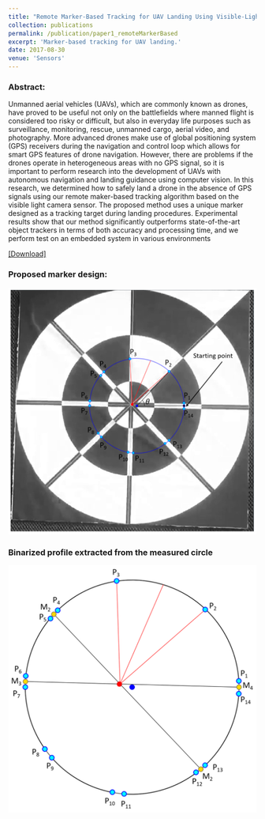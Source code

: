 ```yaml
---
title: "Remote Marker-Based Tracking for UAV Landing Using Visible-Light Camera Sensor"
collection: publications
permalink: /publication/paper1_remoteMarkerBased
excerpt: 'Marker-based tracking for UAV landing.'
date: 2017-08-30
venue: 'Sensors'
---
```

### Abstract:
Unmanned aerial vehicles (UAVs), which are commonly known as drones, have proved to be useful not only on the battlefields where manned flight is considered too risky or difficult, but also in everyday life purposes such as surveillance, monitoring, rescue, unmanned cargo, aerial video, and photography. More advanced drones make use of global positioning system (GPS) receivers during the navigation and control loop which allows for smart GPS features of drone navigation. However, there are problems if the drones operate in heterogeneous areas with no GPS signal, so it is important to perform research into the development of UAVs with autonomous navigation and landing guidance using computer vision. In this research, we determined how to safely land a drone in the absence of GPS signals using our remote maker-based tracking algorithm based on the visible light camera sensor. The proposed method uses a unique marker designed as a tracking target during landing procedures. Experimental results show that our method significantly outperforms state-of-the-art object trackers in terms of both accuracy and processing time, and we perform test on an embedded system in various environments

[[Download]](https://www.mdpi.com/1424-8220/17/9/1987)

### Proposed marker design: 
![](../images/remotePaper/1.png  "Marker")

### Binarized profile extracted from the measured circle
![](../images/remotePaper/2.png  "Profile")

